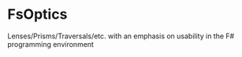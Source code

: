 # FsOptics
Lenses/Prisms/Traversals/etc. with an emphasis on usability in the F# programming environment
